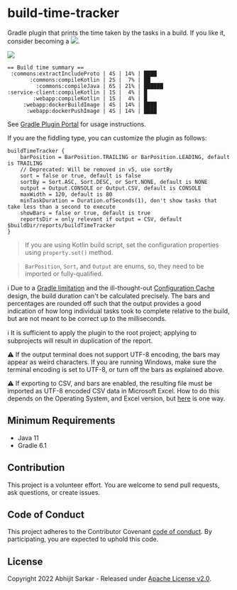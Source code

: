 # build-time-tracker

Gradle plugin that prints the time taken by the tasks in a build. If you like it, consider becoming a
[![](https://img.shields.io/static/v1?label=Sponsor&message=%E2%9D%A4&logo=GitHub&color=%23fe8e86)](https://github.com/sponsors/asarkar).

[![](https://github.com/asarkar/build-time-tracker/workflows/CI%20Pipeline/badge.svg)](https://github.com/asarkar/build-time-tracker/actions?query=workflow%3A%22CI+Pipeline%22)

```
== Build time summary ==
 :commons:extractIncludeProto | 4S | 14% | ████
       :commons:compileKotlin | 2S |  7% | ██
         :commons:compileJava | 6S | 21% | ██████
:service-client:compileKotlin | 1S |  4% | █
        :webapp:compileKotlin | 1S |  4% | █
     :webapp:dockerBuildImage | 4S | 14% | ████
      :webapp:dockerPushImage | 4S | 14% | ████
```

See [Gradle Plugin Portal](https://plugins.gradle.org/plugin/com.asarkar.gradle.build-time-tracker) for usage
instructions.

If you are the fiddling type, you can customize the plugin as follows:

```
buildTimeTracker {
    barPosition = BarPosition.TRAILING or BarPosition.LEADING, default is TRAILING
    // Deprecated: Will be removed in v5, use sortBy
    sort = false or true, default is false
    sortBy = Sort.ASC, Sort.DESC, or Sort.NONE, default is NONE
    output = Output.CONSOLE or Output.CSV, default is CONSOLE
    maxWidth = 120, default is 80
    minTaskDuration = Duration.ofSeconds(1), don't show tasks that take less than a second to execute
    showBars = false or true, default is true
    reportsDir = only relevant if output = CSV, default $buildDir/reports/buildTimeTracker
}
```

> If you are using Kotlin build script, set the configuration properties using `property.set()` method.

> `BarPosition`, `Sort`, and `Output` are enums, so, they need to be imported or fully-qualified.

:information_source: Due to a
[Gradle limitation](https://docs.gradle.org/6.5.1/userguide/upgrading_version_5.html#apis_buildlistener_buildstarted_and_gradle_buildstarted_have_been_deprecated)
and the ill-thought-out [Configuration Cache](https://github.com/gradle/gradle/issues/18520) design, the build duration
can't be calculated precisely. The bars and percentages are rounded off such that the output provides a good indication 
of how long individual tasks took to complete relative to the build, but are not meant to be correct up to the 
milliseconds.

:information_source: It is sufficient to apply the plugin to the root project; applying to subprojects will result in
duplication of the report.

:warning: If the output terminal does not support UTF-8 encoding, the bars may appear as weird characters. If you are
running Windows, make sure the terminal encoding is set to UTF-8, or turn off the bars as explained above.

:warning: If exporting to CSV, and bars are enabled, the resulting file must be imported as UTF-8 encoded CSV data in
Microsoft Excel. How to do this depends on the Operating System, and Excel version, but
[here](https://answers.microsoft.com/en-us/msoffice/forum/msoffice_excel-mso_mac-mso_365hp/how-to-open-utf-8-csv-file-in-excel-without-mis/1eb15700-d235-441e-8b99-db10fafff3c2)
is one way.

## Minimum Requirements
- Java 11
- Gradle 6.1

## Contribution

This project is a volunteer effort. You are welcome to send pull requests, ask questions, or create issues.

## Code of Conduct

This project adheres to the Contributor Covenant [code of conduct](https://github.com/asarkar/.github/blob/main/CODE_OF_CONDUCT.md).
By participating, you are expected to uphold this code.

## License

Copyright 2022 Abhijit Sarkar - Released under [Apache License v2.0](LICENSE).
